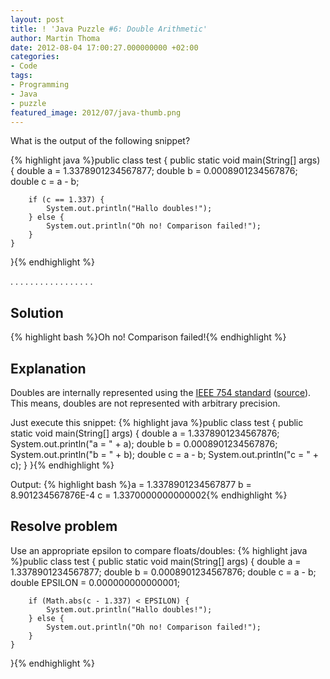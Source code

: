```yaml
---
layout: post
title: ! 'Java Puzzle #6: Double Arithmetic'
author: Martin Thoma
date: 2012-08-04 17:00:27.000000000 +02:00
categories:
- Code
tags:
- Programming
- Java
- puzzle
featured_image: 2012/07/java-thumb.png
---
```

What is the output of the following snippet?

{% highlight java %}public class test {
    public static void main(String[] args) {
        double a = 1.3378901234567877;
        double b = 0.0008901234567876;
        double c = a - b;

        if (c == 1.337) {
            System.out.println("Hallo doubles!");
        } else {
            System.out.println("Oh no! Comparison failed!");
        }
    }
}{% endhighlight %}

.
.
.
.
.
.
.
.
.
.
.
.
.
.
.
.
.
<h2>Solution</h2>
{% highlight bash %}Oh no! Comparison failed!{% endhighlight %}

<h2>Explanation</h2>
Doubles are internally represented using the <a href="http://en.wikipedia.org/wiki/IEEE_floating_point">IEEE 754 standard</a> (<a href="http://docs.oracle.com/javase/specs/jls/se7/html/jls-4.html">source</a>).
This means, doubles are not represented with arbitrary precision.

Just execute this snippet:
{% highlight java %}public class test {
    public static void main(String[] args) {
        double a = 1.3378901234567876;
        System.out.println("a = " + a);
        double b = 0.0008901234567876;
        System.out.println("b = " + b);
        double c = a - b;
        System.out.println("c = " + c);
    }
}{% endhighlight %}

Output:
{% highlight bash %}a = 1.3378901234567877
b = 8.901234567876E-4
c = 1.3370000000000002{% endhighlight %}

<h2>Resolve problem</h2>
Use an appropriate epsilon to compare floats/doubles:
{% highlight java %}public class test {
    public static void main(String[] args) {
        double a       = 1.3378901234567877;
        double b       = 0.0008901234567876;
        double c       = a - b;
        double EPSILON = 0.000000000000001;

        if (Math.abs(c - 1.337) < EPSILON) {
            System.out.println("Hallo doubles!");
        } else {
            System.out.println("Oh no! Comparison failed!");
        }
    }
}{% endhighlight %}
